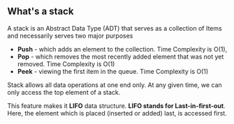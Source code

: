 
## What's a stack

A stack is an Abstract Data Type (ADT) that serves as a collection of Items and necessarily serves two major purposes
- **Push** - which adds an element to the collection. Time Complexity is O(1), 
- **Pop** -  which removes the most recently added element that was not yet removed. Time Complexity is O(1)
- **Peek** - viewing the first item in the queue. Time Complexity is O(1)

Stack allows all data operations at one end only. At any given time, we can only access the top element of a stack.

This feature makes it **LIFO** data structure. **LIFO stands for Last-in-first-out**. Here, the element which is placed (inserted or added) last, is accessed first.

